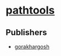 # [pathtools](https://pypi.org/project/pathtools)



## Publishers
- [gorakhargosh](https://pypi.org/user/gorakhargosh)

